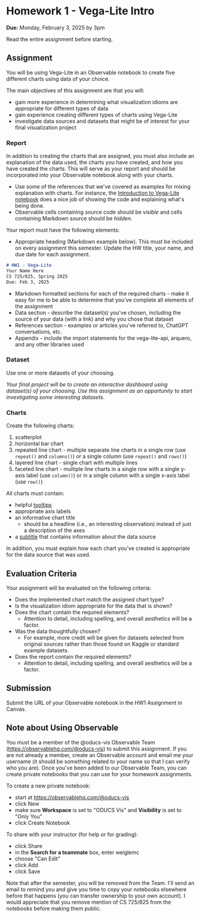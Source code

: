 # Homework 1 - Vega-Lite Intro

**Due:** Monday, February 3, 2025 by 3pm

Read the entire assignment before starting.

## Assignment

You will be using Vega-Lite in an Observable notebook to create five different charts using data of your choice.  

The main objectives of this assignment are that you will:

* gain more experience in determining what visualization idioms are appropriate for different types of data
* gain experience creating different types of charts using Vega-Lite
* investigate data sources and datasets that might be of interest for your final visualization project

### Report

In addition to creating the charts that are assigned, you must also include an explanation of the data used, the charts you have created, and how you have created the charts. This will serve as your report and should be incorporated into your Observable notebook along with your charts.

* Use some of the references that we've covered as examples for mixing explanation with charts.  For instance, the [Introduction to Vega-Lite notebook](https://observablehq.com/@uwdata/introduction-to-vega-lite?collection=@uwdata/visualization-curriculum) does a nice job of showing the code and explaining what's being done.
* Observable cells containing source code should be *visible* and cells containing Markdown source should be *hidden*.

Your report must have the following elements:

* Appropriate heading (Markdown example below). This must be included on every assignment this semester. Update the HW title, your name, and due date for each assignment.

```markdown
# HW1 - Vega-Lite
Your Name Here  
CS 725/825, Spring 2025  
Due: Feb 3, 2025
```

* Markdown formatted sections for each of the required charts - make it easy for me to be able to determine that you've complete all elements of the assignment
* Data section - describe the dataset(s) you've chosen, including the source of your data (with a link) and why you chose that dataset
* References section - examples or articles you've referred to, ChatGPT conversations, etc.
* Appendix - include the import statements for the vega-lite-api, arquero, and any other libraries used

### Dataset

Use one or more datasets of your choosing.  

*Your final project will be to create an interactive dashboard using dataset(s) of your choosing. Use this assignment as an opportunity to start investigating some interesting datasets.*

### Charts

Create the following charts:

1. scatterplot
2. horizontal bar chart
3. repeated line chart - multiple separate line charts in a single row (use `repeat()` and `columns()`) or a single column (use `repeat()` and `rows()`)
4. layered line chart - single chart with multiple lines
5. faceted line chart - multiple line charts in a single row with a single y-axis label (use `column()`) or in a single column with a single x-axis label (use `row()`)

All charts must contain:

* helpful [tooltips](https://vega.github.io/vega-lite/docs/tooltip.html)
* appropriate axis labels
* an informative chart title
  * should be a headline (i.e., an interesting observation) instead of just a description of the axes
* a [subtitle](https://vega.github.io/vega-lite/docs/title.html) that contains information about the data source

In addition, you must explain how each chart you've created is appropriate for the data source that was used.

## Evaluation Criteria

Your assignment will be evaluated on the following criteria:

* Does the implemented chart match the assigned chart type?
* Is the visualization idiom appropriate for the data that is shown?
* Does the chart contain the required elements?
  * Attention to detail, including spelling, and overall aesthetics will be a factor.
* Was the data thoughtfully chosen?
  * For example, more credit will be given for datasets selected from original sources rather than those found on Kaggle or standard example datasets.
* Does the report contain the required elements?
  * Attention to detail, including spelling, and overall aesthetics will be a factor.

## Submission

Submit the URL of your Observable notebook in the HW1 Assignment in Canvas.

## Note about Using Observable

You must be a member of the @oducs-vis Observable Team (https://observablehq.com/@oducs-vis) to submit this assignment.  If you are not already a member, create an Observable account and email me your username (it should be something related to your name so that I can verify who you are).  Once you've been added to our Observable Team, you can create private notebooks that you can use for your homework assignments.

To create a new private notebook:

* start at https://observablehq.com/@oducs-vis
* click New
* make sure **Workspace** is set to "ODUCS Vis" and **Visibility** is set to "Only You"
* click Create Notebook

To share with your instructor (for help or for grading):

* click Share
* in the **Search for a teammate** box, enter weiglemc
* choose "Can Edit"
* click Add
* click Save

Note that after the semester, you will be removed from the Team. I'll send an email to remind you and give you time to copy your notebooks elsewhere before that happens (you can transfer ownership to your own account). I would appreciate that you remove mention of CS 725/825 from the notebooks before making them public.
